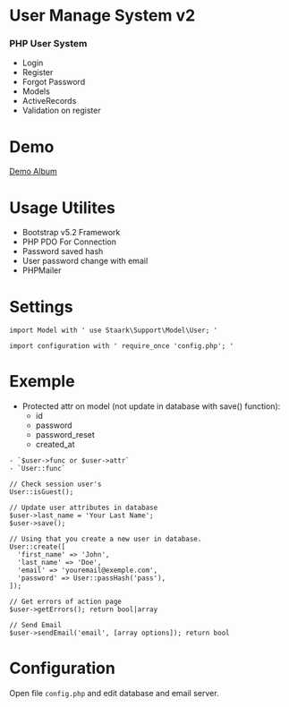 # User Manage System v2
 ### PHP User System 
 - Login
 - Register
 - Forgot Password 
 - Models
 - ActiveRecords
 - Validation on register

# Demo
[Demo Album](https://imgur.com/a/xNNEwBy)

# Usage Utilites
 - Bootstrap v5.2 Framework
 - PHP PDO For Connection
 - Password saved hash
 - User password change with email
 - PHPMailer

# Settings
`import Model with ' use Staark\Support\Model\User; '`

`import configuration with ' require_once 'config.php'; '`

# Exemple

 - Protected attr on model (not update in database with save() function):
    - id
    - password
    - password_reset 
    - created_at

```
- `$user->func or $user->attr`
- `User::func`

// Check session user's
User::isGuest();

// Update user attributes in database
$user->last_name = 'Your Last Name';
$user->save();

// Using that you create a new user in database.
User::create([
  'first_name' => 'John',
  'last_name' => 'Doe',
  'email' => 'youremail@exemple.com',
  'password' => User::passHash('pass'),
]);

```

```
// Get errors of action page
$user->getErrors(); return bool|array

// Send Email
$user->sendEmail('email', [array options]); return bool
```

# Configuration
Open file ``config.php`` and edit database and email server.
